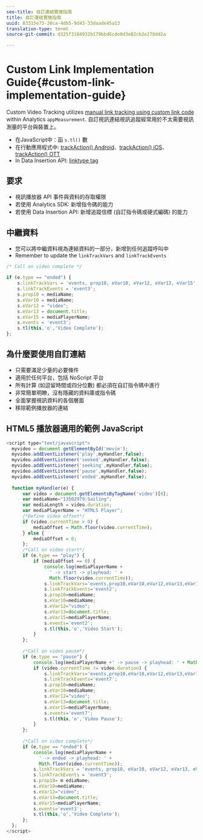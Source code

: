 ```yaml
---
seo-title: 自訂連結實施指南
title: 自訂連結實施指南
uuid: 83315e73-20ca-4db5-9d43-33daade45a13
translation-type: tm+mt
source-git-commit: d325f3184932b179bbd6cde0d3e82cb2e278dd2a

---
```



# Custom Link Implementation Guide{#custom-link-implementation-guide}

Custom Video Tracking utilizes [manual link tracking using custom link code](https://marketing.adobe.com/resources/help/en_US/sc/implement/link_manual.html) within Analytics `appMeasurement`. 自訂視訊連結視訊追蹤經常用於不太需要視訊測量的平台與裝置上。

* 在JavaScript中：函 `s.tl()` 數
* 在行動應用程式中: [trackAction() Android](https://marketing.adobe.com/resources/help/en_US/mobile/android/actions.html)、[trackAction() iOS](https://marketing.adobe.com/resources/help/en_US/mobile/ios/actions.html)、[trackAction() OTT](/help/sdk-implement/analytics-with-ott/track-app-actions.md)
* In Data Insertion API: [linktype tag](https://github.com/AdobeDocs/analytics-1.4-apis/blob/master/docs/data-insertion-api/reference/r_supported_tags.md)

## 要求

* 視訊播放器 API 事件與資料的存取權限
* 若使用 Analytics SDK: 新增指令碼的能力
* 若使用 Data Insertion API: 新增追蹤信標 (自訂指令碼或硬式編碼) 的能力

## 中繼資料

* 您可以將中繼資料視為連結資料的一部分，新增到任何追蹤呼叫中
* Remember to update the `linkTrackVars` and `linkTrackEvents`

```javascript
/* Call on video complete */ 
 
if (e.type == "ended") {  
    s.linkTrackVars = 'events, prop10, eVar10, eVar12, eVar13, eVar15'; 
    s.linkTrackEvents = 'event3'; 
    s.prop10 = mediaName; 
    s.eVar10 = mediaName; 
    s.eVar12 = "video"; 
    s.eVar13 = document.title; 
    s.eVar15 = mediaPlayerName; 
    s.events = 'event3'; 
    s.tl(this,'o','Video Complete'); 
};
```

## 為什麼要使用自訂連結

* 只需要滿足少量的必要條件
* 適用於任何平台，包括 NoScript 平台
* 所有計算 (如逗留時間或四分位數) 都必須在自訂指令碼中進行
* 非常簡單明瞭，沒有隱藏的資料庫或指令碼
* 全面掌握視訊資料的各個層面
* 移除範例播放器的連結

## HTML5 播放器適用的範例 JavaScript

```javascript
<script type="text/javascript"> 
  myvideo = document.getElementById('movie'); 
  myvideo.addEventListener('play',myHandler,false); 
  myvideo.addEventListener('seeked',myHandler,false); 
  myvideo.addEventListener('seeking',myHandler,false); 
  myvideo.addEventListener('pause',myHandler,false); 
  myvideo.addEventListener('ended',myHandler,false); 
   
  function myHandler(e) { 
      var video = document.getElementsByTagName('video')[0]; 
      var mediaName="13502979:Sailing"; 
      var mediaLength = video.duration; 
      var mediaPlayerName = "HTML5 Player"; 
      /*Define video offset*/ 
      if (video.currentTime > 0) { 
          mediaOffset = Math.floor(video.currentTime); 
      } else { 
          mediaOffset = 0; 
      }; 
      /*Call on video start*/ 
      if (e.type == "play") { 
          if (mediaOffset == 0) { 
              console.log(mediaPlayerName + 
                ' -> start -> playhead: ' +  
                Math.floor(video.currentTime)); 
              s.linkTrackVars='events,prop10,eVar10,eVar12,eVar13,eVar15'; 
              s.linkTrackEvents='event2'; 
              s.prop10=mediaName; 
              s.eVar10=mediaName; 
              s.eVar12="video"; 
              s.eVar13=document.title; 
              s.eVar15=mediaPlayerName; 
              s.events='event2'; 
              s.tl(this,'o','Video Start'); 
          } 
      }; 
   
      /*Call on video pause*/ 
      if (e.type == "pause") { 
          console.log(mediaPlayerName +' -> pause -> playhead: ' + Math.floor(video.currentTime)); 
          if (video.currentTime != video.duration) { 
              s.linkTrackVars='events,prop10,eVar10,eVar12,eVar13,eVar15'; 
              s.linkTrackEvents='event7'; 
              s.prop10=mediaName; 
              s.eVar10=mediaName; 
              s.eVar12="video"; 
              s.eVar13=document.title; 
              s.eVar15=mediaPlayerName; 
              s.events='event7'; 
              s.tl(this,'o','Video Pause'); 
          } 
      }; 
   
      /*Call on video complete*/ 
      if (e.type == "ended") { 
          console.log(mediaPlayerName + 
            ' -> ended -> playhead: ' + 
            Math.floor(video.currentTime)); 
          s.linkTrackVars = 'events, prop10, eVar10, eVar12, eVar13, eVar15'; 
          s.linkTrackEvents = 'event3'; 
          s.prop10= m ediaName; 
          s.eVar10=mediaName; 
          s.eVar12="video"; 
          s.eVar13=document.title; 
          s.eVar15=mediaPlayerName; 
          s.events='event3'; 
          s.tl(this,'o','Video Complete'); 
      }; 
  }; 
</script>
```

